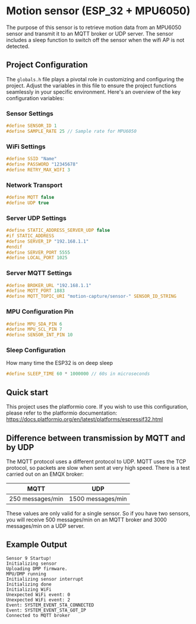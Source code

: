 # Motion sensor (ESP_32 + MPU6050)

The purpose of this sensor is to retrieve motion data from an MPU6050 sensor and transmit it to an MQTT broker or UDP server. The sensor includes a sleep function to switch off the sensor when the wifi AP is not detected.


## Project Configuration

The `globals.h` file plays a pivotal role in customizing and configuring the project. Adjust the variables in this file to ensure the project functions seamlessly in your specific environment. Here's an overview of the key configuration variables:

### Sensor Settings
```c
#define SENSOR_ID 1
#define SAMPLE_RATE 25 // Sample rate for MPU6050
```


### WiFi Settings
```c
#define SSID "Name"       
#define PASSWORD "12345678" 
#define RETRY_MAX_WIFI 3
```


### Network Transport
```c
#define MQTT false
#define UDP true
```


### Server UDP Settings
```c
#define STATIC_ADDRESS_SERVER_UDP false
#if STATIC_ADDRESS
#define SERVER_IP "192.168.1.1"
#endif
#define SERVER_PORT 5555
#define LOCAL_PORT 1025
```


### Server MQTT Settings
```c
#define BROKER_URL "192.168.1.1"
#define MQTT_PORT 1883
#define MQTT_TOPIC_URI "motion-capture/sensor-" SENSOR_ID_STRING
```


### MPU Configuration Pin
```c
#define MPU_SDA_PIN 6
#define MPU_SCL_PIN 7
#define SENSOR_INT_PIN 10
```


### Sleep Configuration
How many time the ESP32 is on deep sleep
```c
#define SLEEP_TIME 60 * 1000000 // 60s in microseconds
```

## Quick start

This project uses the platformio core. If you wish to use this configuration, please refer to the platformio documentation: https://docs.platformio.org/en/latest/platforms/espressif32.html

## Difference between transmission by MQTT and by UDP

The MQTT protocol uses a different protocol to UDP. MQTT uses the TCP protocol, so packets are slow when sent at very high speed. There is a test carried out on an EMQX broker:

| MQTT             | UDP               |
|:-:|:-:|
| 250 messages/min | 1500 messages/min |

These values are only valid for a single sensor. So if you have two sensors, you will receive 500 messages/min on an MQTT broker and 3000 messages/min on a UDP server.


## Example Output

```
Sensor 9 Startup!
Initializing sensor
Uploading DMP firmware.
MPU/DMP running
Initializing sensor interrupt
Initializing done
Initializing WiFi
Unexpected WiFi event: 0
Unexpected WiFi event: 2
Event: SYSTEM_EVENT_STA_CONNECTED
Event: SYSTEM_EVENT_STA_GOT_IP
Connected to MQTT broker
```
